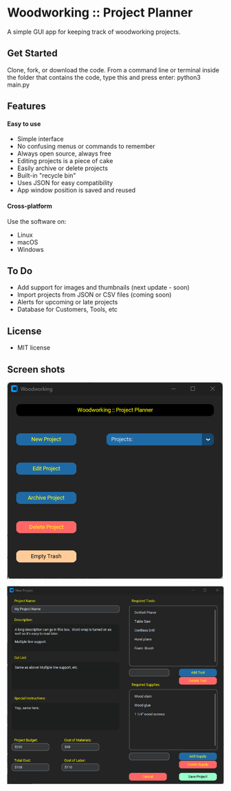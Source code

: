 
  # Woodworking :: Project Planner  
  A simple GUI app for keeping track of woodworking projects.  
  
  ## Get Started  
  Clone, fork, or download the code. From a command line or terminal inside the folder that contains the code, type this and press enter:  python3 main.py  
  
  ## Features
      
  #### Easy to use
   - Simple interface
   - No confusing menus or commands to remember
   - Always open source, always free
   - Editing projects is a piece of cake
   - Easily archive or delete projects
   - Built-in "recycle bin"
   - Uses JSON for easy compatibility
   - App window position is saved and reused

  #### Cross-platform 
   Use the software on:
   - Linux
   - macOS
   - Windows

  ## To Do
  - Add support for images and thumbnails (next update - soon)
  - Import projects from JSON or CSV files (coming soon)
  - Alerts for upcoming or late projects
  - Database for Customers, Tools, etc

  ## License
  - MIT license

  ## Screen shots
  ![Screenshot](images/ss1.png)
  
  ![Screenshot](images/ss2.png)